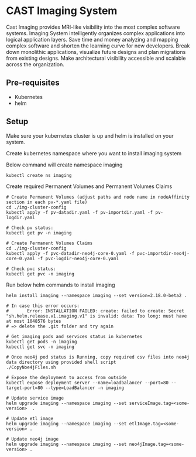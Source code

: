 # CAST Imaging System

Cast Imaging provides MRI-like visibility into the most complex software systems. Imaging System intelligently organizes complex applications into logical application layers. Save time and money analyzing and mapping complex software and shorten the learning curve for new developers. Break down monolithic applications, visualize future designs and plan migrations from existing designs. Make architectural visibility accessible and scalable across the organization.

## Pre-requisites

- Kubernetes
- helm

## Setup

Make sure your kubernetes cluster is up and helm is installed on your system.

Create kubernetes namespace where you want to install imaging system

Below command will create namespace imaging
```
kubectl create ns imaging

```

Create required Permanent Volumes and Permanent Volumes Claims 
```
# Create Permanent Volumes (adjust paths and node name in nodeAffinity section in each pv-*.yaml file)
cd ./img-cluster-config
kubectl apply -f pv-datadir.yaml -f pv-importdir.yaml -f pv-logdir.yaml

# Check pv status:
kubectl get pv -n imaging

# Create Permanent Volumes Claims
cd ./img-cluster-config
kubectl apply -f pvc-datadir-neo4j-core-0.yaml -f pvc-importdir-neo4j-core-0.yaml -f pvc-logdir-neo4j-core-0.yaml

# Check pvc status:
kubectl get pvc -n imaging
```

Run below helm commands to install imaging
```
helm install imaging --namespace imaging --set version=2.18.0-beta2 .

# In case this error occurs:
#       Error: INSTALLATION FAILED: create: failed to create: Secret "sh.helm.release.v1.imaging.v1" is invalid: data: Too long: must have at most 1048576 bytes
# => delete the .git folder and try again

# Get imaging pods and services status in kubernetes 
kubectl get pods -n imaging
kubectl get svc -n imaging

# Once neo4j pod status is Running, copy required csv files into neo4j data directory using provided shell script
./CopyNoe4jFiles.sh 

# Expose the deployment to access from outside
kubectl expose deployment server --name=loadbalancer --port=80 --target-port=80 --type=LoadBalancer -n imaging

# Update service image
helm upgrade imaging --namespace imaging --set serviceImage.tag=<some-version>  .

# Update etl image
helm upgrade imaging --namespace imaging --set etlImage.tag=<some-version> .

# Update neo4j image
helm upgrade imaging --namespace imaging --set neo4jImage.tag=<some-version> .

```
